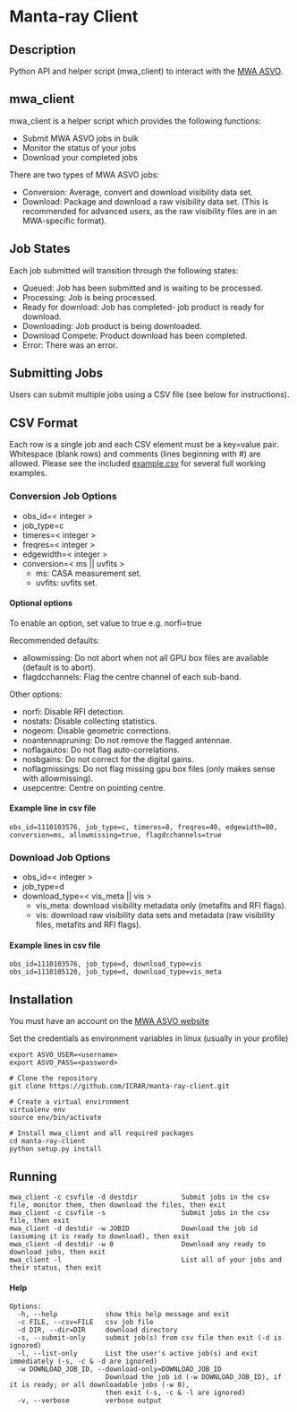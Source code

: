 # Manta-ray Client

## Description

Python API and helper script (mwa_client) to interact with the [MWA ASVO](https://asvo.mwatelescope.org).

## mwa_client

mwa_client is a helper script which provides the following functions:
* Submit MWA ASVO jobs in bulk
* Monitor the status of your jobs
* Download your completed jobs

There are two types of MWA ASVO jobs: 
* Conversion: Average, convert and download visibility data set.
* Download: Package and download a raw visibility data set. (This is recommended for advanced users, as the raw visibility files are in an MWA-specific format).

## Job States

Each job submitted will transition through the following states:

* Queued: Job has been submitted and is waiting to be processed. 
* Processing: Job is being processed.
* Ready for download: Job has completed- job product is ready for download.
* Downloading: Job product is being downloaded.
* Download Compete: Product download has been completed.
* Error: There was an error. 

## Submitting Jobs

Users can submit multiple jobs using a CSV file (see below for instructions).

## CSV Format

Each row is a single job and each CSV element must be a key=value pair. Whitespace (blank rows) and comments (lines beginning with #) are allowed. Please see the included [example.csv](example.csv) for several full working examples.

### Conversion Job Options

* obs_id=< integer >
* job_type=c
* timeres=< integer >
* freqres=< integer >
* edgewidth=< integer >
* conversion=< ms || uvfits >
  - ms: CASA measurement set. 
  - uvfits: uvfits set.

#### Optional options
To enable an option, set value to true e.g. norfi=true

Recommended defaults:
* allowmissing: Do not abort when not all GPU box files are available (default is to abort).
* flagdcchannels: Flag the centre channel of each sub-band.

Other options:
* norfi: Disable RFI detection.
* nostats: Disable collecting statistics.
* nogeom: Disable geometric corrections.
* noantennapruning: Do not remove the flagged antennae.
* noflagautos: Do not flag auto-correlations.
* nosbgains: Do not correct for the digital gains.
* noflagmissings: Do not flag missing gpu box files (only makes sense with allowmissing).
* usepcentre: Centre on pointing centre.

#### Example line in csv file

```
obs_id=1110103576, job_type=c, timeres=8, freqres=40, edgewidth=80, conversion=ms, allowmissing=true, flagdcchannels=true
```

### Download Job Options

* obs_id=< integer >
* job_type=d
* download_type=< vis_meta || vis >
  - vis_meta: download visibility metadata only (metafits and RFI flags).
  - vis: download raw visibility data sets and metadata (raw visibility files, metafits and RFI flags).

#### Example lines in csv file

```
obs_id=1110103576, job_type=d, download_type=vis
obs_id=1110105120, job_type=d, download_type=vis_meta
```

## Installation

You must have an account on the [MWA ASVO website](https://asvo.mwatelescope.org)

Set the credentials as environment variables in linux (usually in your profile)
```
export ASVO_USER=<username>
export ASVO_PASS=<password>
```

```
# Clone the repository
git clone https://github.com/ICRAR/manta-ray-client.git

# Create a virtual environment
virtualenv env
source env/bin/activate

# Install mwa_client and all required packages
cd manta-ray-client
python setup.py install
```

## Running

```
mwa_client -c csvfile -d destdir           Submit jobs in the csv file, monitor them, then download the files, then exit
mwa_client -c csvfile -s                   Submit jobs in the csv file, then exit
mwa_client -d destdir -w JOBID             Download the job id (assuming it is ready to download), then exit
mwa_client -d destdir -w 0                 Download any ready to download jobs, then exit
mwa_client -l                              List all of your jobs and their status, then exit
```

#### Help

```
Options:
  -h, --help            show this help message and exit
  -c FILE, --csv=FILE   csv job file
  -d DIR, --dir=DIR     download directory
  -s, --submit-only     submit job(s) from csv file then exit (-d is ignored)
  -l, --list-only       List the user's active job(s) and exit immediately (-s, -c & -d are ignored)
  -w DOWNLOAD_JOB_ID, --download-only=DOWNLOAD_JOB_ID
                        Download the job id (-w DOWNLOAD_JOB_ID), if it is ready; or all downloadable jobs (-w 0),
                        then exit (-s, -c & -l are ignored)
  -v, --verbose         verbose output
```

